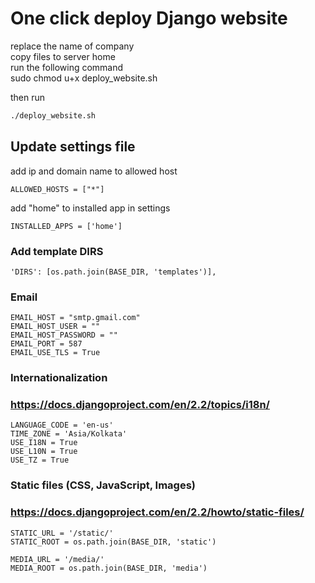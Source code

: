 # One click deploy Django website

replace the name of company  
copy files to server home  
run the following command  
sudo chmod u+x deploy_website.sh

then run
````sh
./deploy_website.sh
````
## Update settings file
add ip and domain name to allowed host  
```
ALLOWED_HOSTS = ["*"]
```
add "home" to installed app in settings  
````
INSTALLED_APPS = ['home']
````



### Add template DIRS
````
'DIRS': [os.path.join(BASE_DIR, 'templates')],
````
### Email 
````
EMAIL_HOST = "smtp.gmail.com"
EMAIL_HOST_USER = ""
EMAIL_HOST_PASSWORD = ""
EMAIL_PORT = 587
EMAIL_USE_TLS = True
````

### Internationalization
### https://docs.djangoproject.com/en/2.2/topics/i18n/
````
LANGUAGE_CODE = 'en-us'
TIME_ZONE = 'Asia/Kolkata'
USE_I18N = True
USE_L10N = True
USE_TZ = True
````

### Static files (CSS, JavaScript, Images)
### https://docs.djangoproject.com/en/2.2/howto/static-files/

````
STATIC_URL = '/static/'
STATIC_ROOT = os.path.join(BASE_DIR, 'static')

MEDIA_URL = '/media/'
MEDIA_ROOT = os.path.join(BASE_DIR, 'media')
````